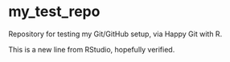 # my_test_repo
Repository for testing my Git/GitHub setup, via Happy Git with R.

This is a new line from RStudio, hopefully verified.
